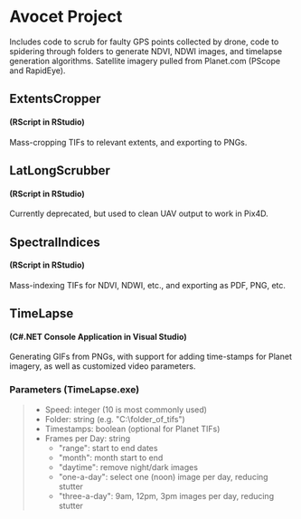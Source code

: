 # Avocet Project

Includes code to scrub for faulty GPS points collected by drone, code to spidering through folders to generate NDVI, NDWI images, and timelapse generation algorithms. Satellite imagery pulled from Planet.com (PScope and RapidEye).

## ExtentsCropper 
#### (RScript in RStudio)

Mass-cropping TIFs to relevant extents, and exporting to PNGs.

## LatLongScrubber
#### (RScript in RStudio)

Currently deprecated, but used to clean UAV output to work in Pix4D.

## SpectralIndices
#### (RScript in RStudio)

Mass-indexing TIFs for NDVI, NDWI, etc., and exporting as PDF, PNG, etc.

## TimeLapse
#### (C#.NET Console Application in Visual Studio)

Generating GIFs from PNGs, with support for adding time-stamps for Planet imagery, as well as customized video parameters.

### Parameters (TimeLapse.exe)
> + Speed: integer (10 is most commonly used)
> + Folder: string (e.g. "C:\folder_of_tifs")
> + Timestamps: boolean (optional for Planet TIFs)
> + Frames per Day: string
>   + "range": start to end dates
>   + "month": month start to end
>   + "daytime": remove night/dark images
>   + "one-a-day": select one (noon) image per day, reducing stutter
>   + "three-a-day": 9am, 12pm, 3pm images per day, reducing stutter